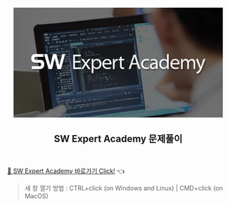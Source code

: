 <div align="center">
  <br />
  <img src="./images/swea_logo.png" alt="SW Expert Academy" height="250px" />
  <h2>SW Expert Academy 문제풀이</h2>
  <br />
</div>

[🔗 SW Expert Academy 바로가기 Click!](https://swexpertacademy.com/main/main.do) 👈

> 새 창 열기 방법 : CTRL+click (on Windows and Linux) | CMD+click (on MacOS)
